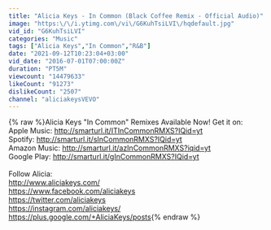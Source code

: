 ```yaml
---
title: "Alicia Keys - In Common (Black Coffee Remix - Official Audio)"
image: "https:\/\/i.ytimg.com\/vi\/G6KuhTsiLVI\/hqdefault.jpg"
vid_id: "G6KuhTsiLVI"
categories: "Music"
tags: ["Alicia Keys","In Common","R&B"]
date: "2021-09-12T10:23:04+03:00"
vid_date: "2016-07-01T07:00:00Z"
duration: "PT5M"
viewcount: "14479633"
likeCount: "91273"
dislikeCount: "2507"
channel: "aliciakeysVEVO"
---
```

{% raw %}Alicia Keys &quot;In Common&quot; Remixes Available Now! Get it on:<br />Apple Music: <a rel="nofollow" target="blank" href="http://smarturl.it/ITInCommonRMXS?IQid=yt">http://smarturl.it/ITInCommonRMXS?IQid=yt</a><br />Spotify: <a rel="nofollow" target="blank" href="http://smarturl.it/sInCommonRMXS?IQid=yt">http://smarturl.it/sInCommonRMXS?IQid=yt</a><br />Amazon Music: <a rel="nofollow" target="blank" href="http://smarturl.it/azInCommonRMXS?iqid=yt">http://smarturl.it/azInCommonRMXS?iqid=yt</a> <br />Google Play: <a rel="nofollow" target="blank" href="http://smarturl.it/gInCommonRMXS?IQid=yt">http://smarturl.it/gInCommonRMXS?IQid=yt</a><br /><br />Follow Alicia:<br /><a rel="nofollow" target="blank" href="http://www.aliciakeys.com/">http://www.aliciakeys.com/</a><br /><a rel="nofollow" target="blank" href="https://www.facebook.com/aliciakeys">https://www.facebook.com/aliciakeys</a><br /><a rel="nofollow" target="blank" href="https://twitter.com/aliciakeys">https://twitter.com/aliciakeys</a><br /><a rel="nofollow" target="blank" href="https://instagram.com/aliciakeys/">https://instagram.com/aliciakeys/</a><br /><a rel="nofollow" target="blank" href="https://plus.google.com/+AliciaKeys/posts">https://plus.google.com/+AliciaKeys/posts</a>{% endraw %}
